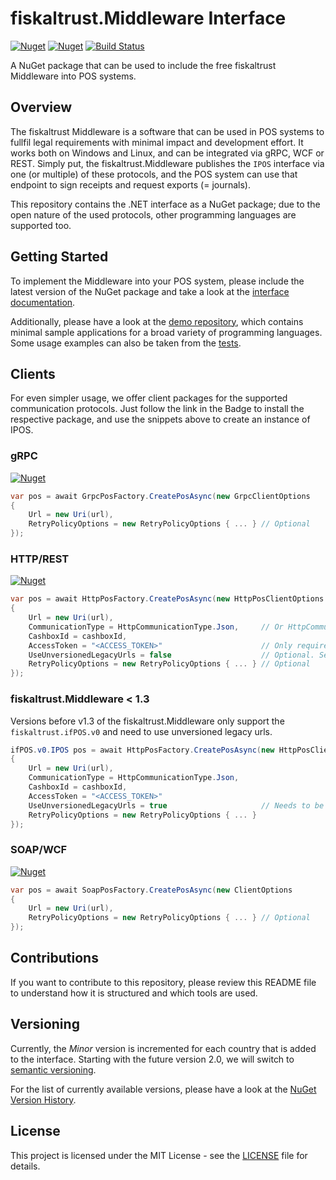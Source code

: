 fiskaltrust.Middleware Interface
=========================

[![Nuget](https://img.shields.io/nuget/v/fiskaltrust.interface?label=fiskaltrust.interface)](https://nuget.org/packages/fiskaltrust.interface)
[![Nuget](https://img.shields.io/nuget/v/fiskaltrust.interface.StrongName?label=fiskaltrust.interface.StrongName)](https://nuget.org/packages/fiskaltrust.interface.StrongName)
[![Build Status](https://fiskaltrust.visualstudio.com/department-develop-research/_apis/build/status/fiskaltrust.if/fiskaltrust.middleware-interface-dotnet?branchName=master)](https://fiskaltrust.visualstudio.com/department-develop-research/_build/latest?definitionId=334)

A NuGet package that can be used to include the free fiskaltrust Middleware into POS systems.

## Overview
The fiskaltrust Middleware is a software that can be used in POS systems to fullfil legal requirements with minimal impact and development effort. It works both on Windows and Linux, and can be integrated via gRPC, WCF or REST. Simply put, the fiskaltrust.Middleware publishes the `IPOS` interface via one (or multiple) of these protocols, and the POS system can use that endpoint to sign receipts and request exports (= journals).

This repository contains the .NET interface as a NuGet package; due to the open nature of the used protocols, other programming languages are supported too.

## Getting Started
To implement the Middleware into your POS system, please include the latest version of the NuGet package and take a look at the [interface documentation](https://github.com/fiskaltrust/interface-doc).

Additionally, please have a look at the [demo repository](https://github.com/fiskaltrust/demo/), which contains minimal sample applications for a broad variety of programming languages. Some usage examples can also be taken from the [tests](test/fiskaltrust.ifPOS.Tests/v1/IPOS/Wcf).

## Clients
For even simpler usage, we offer client packages for the supported communication protocols. Just follow the link in the Badge to install the respective package, and use the snippets above to create an instance of IPOS.

### gRPC
[![Nuget](https://img.shields.io/nuget/v/fiskaltrust.Middleware.Interface.Client.Grpc?label=nuget)](https://nuget.org/packages/fiskaltrust.Middleware.Interface.Client.Grpc)

```cs
var pos = await GrpcPosFactory.CreatePosAsync(new GrpcClientOptions 
{ 
    Url = new Uri(url), 
    RetryPolicyOptions = new RetryPolicyOptions { ... } // Optional
});
```

### HTTP/REST
[![Nuget](https://img.shields.io/nuget/v/fiskaltrust.Middleware.Interface.Client.Http?label=nuget)](https://nuget.org/packages/fiskaltrust.Middleware.Interface.Client.Http)

```cs
var pos = await HttpPosFactory.CreatePosAsync(new HttpPosClientOptions
{ 
    Url = new Uri(url), 
    CommunicationType = HttpCommunicationType.Json,     // Or HttpCommunicationType.Xml
    CashboxId = cashboxId,
    AccessToken = "<ACCESS_TOKEN>"                      // Only required for SignaturCloud
    UseUnversionedLegacyUrls = false                    // Optional. Set `true` for fiskaltrust.Middleware < 1.3
    RetryPolicyOptions = new RetryPolicyOptions { ... } // Optional
});
```

### fiskaltrust.Middleware < 1.3

Versions before v1.3 of the fiskaltrust.Middleware only support the `fiskaltrust.ifPOS.v0` and need to use unversioned legacy urls.

```cs
ifPOS.v0.IPOS pos = await HttpPosFactory.CreatePosAsync(new HttpPosClientOptions
{ 
    Url = new Uri(url), 
    CommunicationType = HttpCommunicationType.Json,
    CashboxId = cashboxId,
    AccessToken = "<ACCESS_TOKEN>"
    UseUnversionedLegacyUrls = true                     // Needs to be true
    RetryPolicyOptions = new RetryPolicyOptions { ... }
});
```

### SOAP/WCF
[![Nuget](https://img.shields.io/nuget/v/fiskaltrust.Middleware.Interface.Client.Soap?label=nuget)](https://nuget.org/packages/fiskaltrust.Middleware.Interface.Client.Soap)

```cs
var pos = await SoapPosFactory.CreatePosAsync(new ClientOptions
{ 
    Url = new Uri(url), 
    RetryPolicyOptions = new RetryPolicyOptions { ... } // Optional
});
```

## Contributions
If you want to contribute to this repository, please review this README file to understand how it is structured and which tools are used.

## Versioning
Currently, the _Minor_ version is incremented for each country that is added to the interface. Starting with the future version 2.0, we will switch to [semantic versioning](https://semver.org/).

For the list of currently available versions, please have a look at the [NuGet Version History](https://www.nuget.org/packages/fiskaltrust.interface/).

## License
This project is licensed under the MIT License - see the [LICENSE](LICENSE) file for details.

